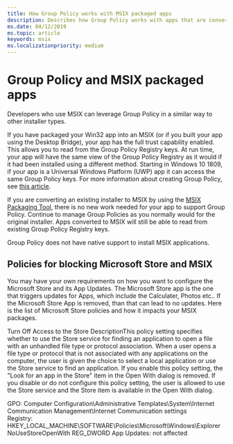 ```yaml
---
title: How Group Policy works with MSIX packaged apps
description: Describes how Group Policy works with apps that are converted to MSIX.
ms.date: 04/12/2019
ms.topic: article
keywords: msix
ms.localizationpriority: medium
---
```


# Group Policy and MSIX packaged apps

Developers who use MSIX can leverage Group Policy in a similar way to other installer types.

If you have packaged your Win32 app into an MSIX (or if you built your app using the Desktop Bridge), your app has the full trust capability enabled. This allows you to read from the Group Policy Registry keys. At run time, your app will have the same view of the Group Policy Registry as it would if it had been installed using a different method. Starting in Windows 10 1809, if your app is a Universal Windows Platform (UWP) app it can access the same Group Policy keys. For more information about creating Group Policy, see [this article](https://docs.microsoft.com/openspecs/windows_protocols/ms-gpreg/834da877-264f-4589-9b80-b6b012c8edc3).

If you are converting an existing installer to MSIX by using the [MSIX Packaging Tool](mpt-overview.md), there is no new work needed for your app to support Group Policy. Continue to manage Group Policies as you normally would for the original installer. Apps converted to MSIX will still be able to read from existing Group Policy Registry keys. 

Group Policy does not have native support to install MSIX applications. 

## Policies for blocking Microsoft Store and MSIX 
You may have your own requirements on how you want to configure the Microsoft Store and its App Updates. The Microsoft Store app is the one that triggers updates for Apps, which include the Calculater, Photos etc.. If the Microsoft Store App is removed, than that can lead to no updates. Here is the list of Microsoft Store policies and how it impacts your MSIX packages. 

Turn Off Access to the Store
DescriptionThis policy setting specifies whether to use the Store service for finding an application to open a file with an unhandled file type or protocol association. When a user opens a file type or protocol that is not associated with any applications on the computer, the user is given the choice to select a local application or use the Store service to find an application. If you enable this policy setting, the "Look for an app in the Store" item in the Open With dialog is removed. If you disable or do not configure this policy setting, the user is allowed to use the Store service and the Store item is available in the Open With dialog.

GPO: Computer Configuration\Administrative Templates\System\Internet Communication Management\Internet Communication settings\
Registry: HKEY_LOCAL_MACHINE\SOFTWARE\Policies\Microsoft\Windows\Explorer
NoUseStoreOpenWith REG_DWORD
App Updates: not affected

